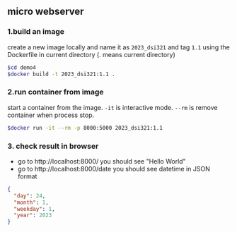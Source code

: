 ## micro webserver

### 1.build an image
create a new image locally and name it as ```2023_dsi321``` and tag ```1.1``` using the Dockerfile in current directory (. means current directory)
```bash
$cd demo4
$docker build -t 2023_dsi321:1.1 .
```

### 2.run container from image
start a container from the image. ```-it``` is interactive mode. ```--rm``` is remove container when process stop.
```bash
$docker run -it --rm -p 8000:5000 2023_dsi321:1.1
```

### 3. check result in browser
* go to http://localhost:8000/ you should see "Hello World"
* go to http://localhost:8000/date you should see datetime in JSON format
```json
{
  "day": 24,
  "month": 1,
  "weekday": 1,
  "year": 2023
}
``` 
